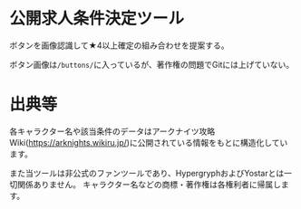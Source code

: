 # 公開求人条件決定ツール
ボタンを画像認識して★4以上確定の組み合わせを提案する。

ボタン画像は`/buttons/`に入っているが、著作権の問題でGitには上げていない。

# 出典等
各キャラクター名や該当条件のデータはアークナイツ攻略Wiki(https://arknights.wikiru.jp/)に公開されている情報をもとに構造化しています。

また当ツールは非公式のファンツールであり、HypergryphおよびYostarとは一切関係ありません。
キャラクター名などの商標・著作権は各権利者に帰属します。